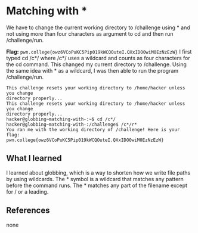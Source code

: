 # Matching with *

We have to change the current working directory to /challenge using * and not using more than four characters as argument to cd and then run /challenge/run.

**Flag:** `pwn.college{owz6VCoPuKC5Pip019kWCQOuteI.QXxIDO0wiM0EzNzEzW}`
I first typed cd /c*/ where /c*/ uses a wildcard and counts as four characters for the cd command. This changed my current directory to /challenge. Using the same idea with * as a wildcard, I was then able to run the program /challenge/run.
```
This challenge resets your working directory to /home/hacker unless you change
directory properly...
This challenge resets your working directory to /home/hacker unless you change
directory properly...
hacker@globbing~matching-with-:~$ cd /c*/
hacker@globbing~matching-with-:/challenge$ /c*/r*
You ran me with the working directory of /challenge! Here is your flag:
pwn.college{owz6VCoPuKC5Pip019kWCQOuteI.QXxIDO0wiM0EzNzEzW}
```

## What I learned

I learned about globbing, which is a way to shorten how we write file paths by using wildcards. The * symbol is a wildcard that matches any pattern before the command runs. The * matches any part of the filename except for / or a leading.

## References

none
